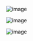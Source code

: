 ![image](https://github.com/user-attachments/assets/f39afd78-dc3d-4617-b1e2-f17a5fb7e20e)

![image](https://github.com/user-attachments/assets/c1b0b5fc-f81c-4050-a554-d2d6b77c6f2f)

![image](https://github.com/user-attachments/assets/b7a88b15-3b26-4028-bccf-d5649e4ac230)

